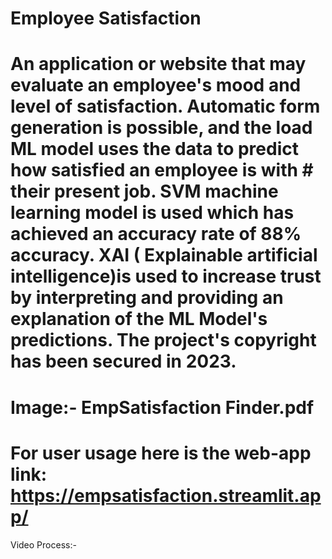 # Employee Satisfaction
# An application or website that may evaluate an employee's mood and level of satisfaction. Automatic form generation is possible, and the load ML model uses the data to predict how satisfied an employee is with # their present job. SVM machine learning model is used which has achieved an accuracy rate of 88% accuracy. XAI ( Explainable artificial intelligence)is used to increase trust by interpreting and providing an explanation of the ML Model's predictions. The project's copyright has been secured in 2023.
# Image:- EmpSatisfaction Finder.pdf
# For user usage here is the web-app link: https://empsatisfaction.streamlit.app/

Video Process:-
